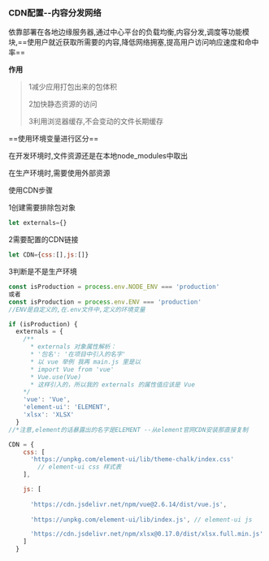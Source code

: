 ### CDN配置--内容分发网络

依靠部署在各地边缘服务器,通过中心平台的负载均衡,内容分发,调度等功能模块,==使用户就近获取所需要的内容,降低网络拥塞,提高用户访问响应速度和命中率==

**作用**

>1减少应用打包出来的包体积
>
>2加快静态资源的访问
>
>3利用浏览器缓存,不会变动的文件长期缓存

==使用环境变量进行区分==

在开发环境时,文件资源还是在本地node_modules中取出

在生产环境时,需要使用外部资源

使用CDN步骤

1创建需要排除包对象

```js
let externals={}
```

2需要配置的CDN链接

```js
let CDN={css:[],js:[]}
```

3判断是不是生产环境

```js
const isProduction = process.env.NODE_ENV === 'production'
或者
const isProduction = process.env.ENV === 'production'
//ENV是自定义的,在.env文件中,定义的环境变量
```

```js
if (isProduction) {
  externals = {
    /**
      * externals 对象属性解析：
      * '包名': '在项目中引入的名字'
      * 以 vue 举例 我再 main.js 里是以
      * import Vue from 'vue'
      * Vue.use(Vue)
      * 这样引入的，所以我的 externals 的属性值应该是 Vue
    */
    'vue': 'Vue',
    'element-ui': 'ELEMENT',
    'xlsx': 'XLSX'
  }
//*注意,element的话暴露出的名字是ELEMENT --从element官网CDN安装那直接复制
```



```js
CDN = {
    css: [
      'https://unpkg.com/element-ui/lib/theme-chalk/index.css' 
        // element-ui css 样式表
    ],

    js: [
    
      'https://cdn.jsdelivr.net/npm/vue@2.6.14/dist/vue.js',
      
      'https://unpkg.com/element-ui/lib/index.js', // element-ui js

      'https://cdn.jsdelivr.net/npm/xlsx@0.17.0/dist/xlsx.full.min.js'
    ]
  }
```

